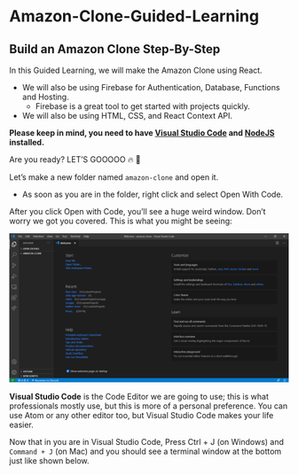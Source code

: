 # Amazon-Clone-Guided-Learning

## Build an Amazon Clone Step-By-Step

In this Guided Learning, we will make the Amazon Clone using React. 
- We will also be using Firebase for Authentication, Database, Functions and Hosting.
  - Firebase is a great tool to get started with projects quickly. 
- We will also be using HTML, CSS, and React Context API. 

**Please keep in mind, you need to have [Visual Studio Code](https://code.visualstudio.com/) and [NodeJS](https://nodejs.org/) installed.**

Are you ready? LET’S GOOOOO 🔥 🚀

Let’s make a new folder named ```amazon-clone``` and open it. 
- As soon as you are in the folder, right click and select Open With Code.

After you click Open with Code, you’ll see a huge weird window. Don’t worry we got you covered. This is what you might be seeing:

![](https://github.com/DrVicki/Amazon-Clone-Guided-Learning/blob/main/images/VSC-OpenWindow.png)

**Visual Studio Code** is the Code Editor we are going to use; this is what professionals mostly use, but this is more of a personal preference. You can use Atom or any other editor too, but Visual Studio Code makes your life easier.

Now that in you are in Visual Studio Code, Press Ctrl + J (on Windows) and ```Command + J``` (on Mac) and you should see a terminal window at the bottom just like shown below.

